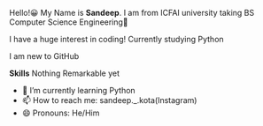 Hello!😀 My Name is **Sandeep**. I am from ICFAI university taking BS Computer Science Engineering🏫

I have a huge interest in coding! Currently studying Python

I am new to GitHub

**Skills**
Nothing Remarkable yet


- 🌱 I’m currently learning Python
- 📫 How to reach me: sandeep._.kota(Instagram)
- 😄 Pronouns: He/Him


